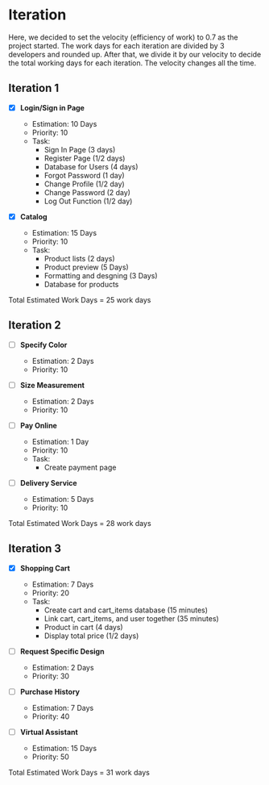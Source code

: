# Iteration
Here, we decided to set the velocity (efficiency of work) to 0.7 as the project started. 
The work days for each iteration are divided by 3 developers and rounded up. 
After that, we divide it by our velocity to decide the total working days for each iteration. The velocity changes all the time.
</br>

## Iteration 1
- [x] **Login/Sign in Page**
  - Estimation: 10 Days
  - Priority: 10
  - Task:
      - Sign In Page (3 days)
      - Register Page (1/2 days)
      - Database for Users (4 days)
      - Forgot Password (1 day)
      - Change Profile (1/2 day)
      - Change Password (2 day)
      - Log Out Function (1/2 day)

- [x] **Catalog**
  - Estimation: 15 Days
  - Priority: 10
  - Task:
      - Product lists (2 days)
      - Product preview (5 Days)
      - Formatting and desgning (3 Days)
      - Database for products

Total Estimated Work Days = 25 work days </br>

## Iteration 2
- [ ] **Specify Color**
  - Estimation: 2 Days
  - Priority: 10

- [ ] **Size Measurement**
  - Estimation: 2 Days
  - Priority: 10

- [ ] **Pay Online**
  - Estimation: 1 Day
  - Priority: 10
  - Task:
      - Create payment page

- [ ] **Delivery Service**
  - Estimation: 5 Days
  - Priority: 10

Total Estimated Work Days = 28 work days </br>

## Iteration 3
- [x] **Shopping Cart** 
  - Estimation: 7 Days
  - Priority: 20
  - Task:
      - Create cart and cart_items database (15 minutes)
      - Link cart, cart_items, and user together (35 minutes)
      - Product in cart (4 days)
      - Display total price (1/2 days)

- [ ] **Request Specific Design**
  - Estimation: 2 Days
  - Priority: 30

- [ ] **Purchase History**
  - Estimation: 7 Days
  - Priority: 40

- [ ] **Virtual Assistant**
  - Estimation: 15 Days
  - Priority: 50

Total Estimated Work Days = 31 work days </br>
